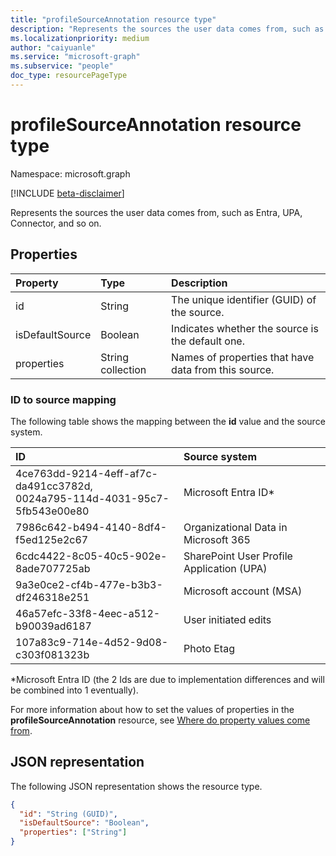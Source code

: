 ```yaml
---
title: "profileSourceAnnotation resource type"
description: "Represents the sources the user data comes from, such as Entra, UPA, Connector, and so on."
ms.localizationpriority: medium
author: "caiyuanle"
ms.service: "microsoft-graph"
ms.subservice: "people"
doc_type: resourcePageType
---
```


# profileSourceAnnotation resource type

Namespace: microsoft.graph

[!INCLUDE [beta-disclaimer](../../includes/beta-disclaimer.md)]

Represents the sources the user data comes from, such as Entra, UPA, Connector, and so on.

## Properties
|Property	|Type	|Description|
|:--------|:----|:----------|
|id|String|The unique identifier (GUID) of the source.|
|isDefaultSource|Boolean|Indicates whether the source is the default one.|
|properties|String collection|Names of properties that have data from this source.|

### ID to source mapping

The following table shows the mapping between the **id** value and the source system.

| ID                                                                              | Source system                             |
|:--------------------------------------------------------------------------------|:------------------------------------------|
| 4ce763dd-9214-4eff-af7c-da491cc3782d, <br/> 0024a795-114d-4031-95c7-5fb543e00e80 | Microsoft Entra ID*                       |
| 7986c642-b494-4140-8df4-f5ed125e2c67                                            | Organizational Data in Microsoft 365      |
| 6cdc4422-8c05-40c5-902e-8ade707725ab                                            | SharePoint User Profile Application (UPA) |
| 9a3e0ce2-cf4b-477e-b3b3-df246318e251                                            | Microsoft account (MSA)                   |
| 46a57efc-33f8-4eec-a512-b90039ad6187                                            | User initiated edits                      |
| 107a83c9-714e-4d52-9d08-c303f081323b                                            | Photo Etag                                |

*Microsoft Entra ID (the 2 Ids are due to implementation differences and will be combined into 1 eventually).

For more information about how to set the values of properties in the **profileSourceAnnotation** resource, see [Where do property values come from](https://support.microsoft.com/office/export-data-from-your-profile-card-d809f83f-c077-4a95-9b6c-4f093305163d#ID0EBF=About_Microsoft_365_User_Profile_Data).

## JSON representation

The following JSON representation shows the resource type.

<!-- {
  "blockType": "resource",
  "optionalProperties": [

  ],
  "@odata.type": "microsoft.graph.profileSourceAnnotation"
}-->

```json
{
  "id": "String (GUID)",
  "isDefaultSource": "Boolean",
  "properties": ["String"]
}
```
